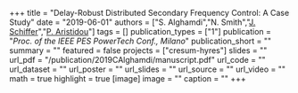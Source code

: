 +++
title = "Delay-Robust Distributed Secondary Frequency Control: A Case Study"
date = "2019-06-01"
authors = ["S. Alghamdi","N. Smith","[J. Schiffer](https://scholar.google.com/citations?hl=en&user=Zk26WrgAAAAJ)","[P. Aristidou](https://sps.cut.ac.cy/authors/p-aristidou)"]
tags = []
publication_types = ["1"]
publication = "_Proc. of the IEEE PES PowerTech Conf., Milano_"
publication_short = ""
summary = ""
featured = false
projects = ["cresum-hyres"]
slides = ""
url_pdf = "/publication/2019CAlghamdi/manuscript.pdf"
url_code = ""
url_dataset = ""
url_poster = ""
url_slides = ""
url_source = ""
url_video = ""
math = true
highlight = true
[image]
image = ""
caption = ""
+++

